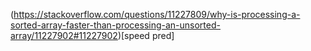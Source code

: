 (https://stackoverflow.com/questions/11227809/why-is-processing-a-sorted-array-faster-than-processing-an-unsorted-array/11227902#11227902)[speed pred]
